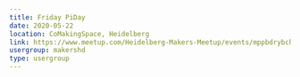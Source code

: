 ```yaml
---
title: Friday PiDay
date: 2020-05-22
location: CoMakingSpace, Heidelberg
link: https://www.meetup.com/Heidelberg-Makers-Meetup/events/mppbdrybchbdc/
usergroup: makershd
type: usergroup
---
```

